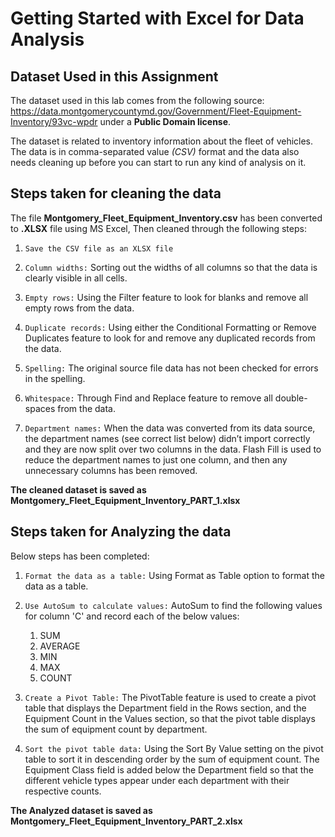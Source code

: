 # Getting Started with Excel for Data Analysis

## Dataset Used in this Assignment
The dataset used in this lab comes from the following source: https://data.montgomerycountymd.gov/Government/Fleet-Equipment-Inventory/93vc-wpdr under a **Public Domain license**.

The dataset is related to inventory information about the fleet of vehicles. The data is in comma-separated value *(CSV)* format and the data also needs cleaning up before you can start to run any kind of analysis on it.



## Steps taken for cleaning the data 
The file **Montgomery_Fleet_Equipment_Inventory.csv** has been converted to **.XLSX** file using MS Excel, Then cleaned through the following steps:


1. `Save the CSV file as an XLSX file`

2. `Column widths:` Sorting out the widths of all columns so that the data is clearly visible in all cells.

3. `Empty rows:` Using the Filter feature to look for blanks and remove all empty rows from the data.

4. `Duplicate records:` Using either the Conditional Formatting or Remove Duplicates feature to look for and remove any duplicated records from the data.

5. `Spelling:` The original source file data has not been checked for errors in the spelling.

5. `Whitespace:` Through Find and Replace feature to remove all double-spaces from the data.

6. `Department names:` When the data was converted from its data source, the department names (see correct list below) didn’t import correctly and they are now split over two columns in the data. Flash Fill is used to reduce the department names to just one column, and then any unnecessary columns has been removed.

**The cleaned dataset is saved as Montgomery_Fleet_Equipment_Inventory_PART_1.xlsx**





## Steps taken for Analyzing the data 
Below steps has been completed:
1. `Format the data as a table:` Using Format as Table option to format the data as a table.

2. `Use AutoSum to calculate values:` AutoSum to find the following values for column 'C' and record each of the below values:

    1. SUM
    2. AVERAGE
    3. MIN
    4. MAX
    5. COUNT

3. `Create a Pivot Table:` The PivotTable feature is used to create a pivot table that displays the Department field in the Rows section, and the Equipment Count in the Values section, so that the pivot table displays the sum of equipment count by department.

4. `Sort the pivot table data:` Using the Sort By Value setting on the pivot table to sort it in descending order by the sum of equipment count.
The Equipment Class field is added below the Department field so that the different vehicle types appear under each department with their respective counts.

**The Analyzed dataset is saved as Montgomery_Fleet_Equipment_Inventory_PART_2.xlsx**